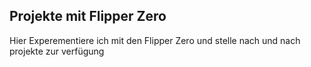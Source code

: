 ## Projekte mit Flipper Zero

Hier Experementiere ich mit den Flipper Zero und stelle nach und nach projekte zur verfügung
